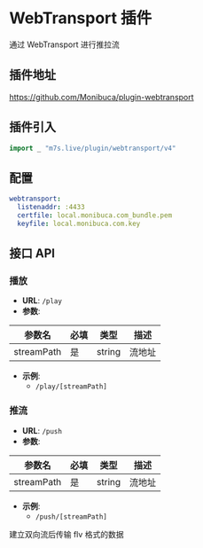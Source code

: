 # WebTransport 插件

通过 WebTransport 进行推拉流

## 插件地址

https://github.com/Monibuca/plugin-webtransport

## 插件引入

```go
import _ "m7s.live/plugin/webtransport/v4"
```

## 配置

```yaml
webtransport:
  listenaddr: :4433
  certfile: local.monibuca.com_bundle.pem
  keyfile: local.monibuca.com.key
```

## 接口 API

### 播放

- **URL**: `/play`
- **参数**:

| 参数名     | 必填 | 类型   | 描述   |
| ---------- | ---- | ------ | ------ |
| streamPath | 是   | string | 流地址 |

- **示例**:
  - `/play/[streamPath]`

### 推流

- **URL**: `/push`
- **参数**:

| 参数名     | 必填 | 类型   | 描述   |
| ---------- | ---- | ------ | ------ |
| streamPath | 是   | string | 流地址 |

- **示例**:
  - `/push/[streamPath]`

建立双向流后传输 flv 格式的数据
